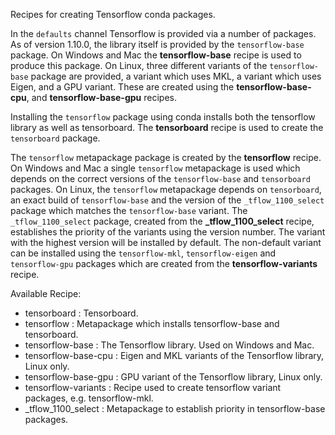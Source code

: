 Recipes for creating Tensorflow conda packages.

In the `defaults` channel Tensorflow is provided via a number of packages.  
As of version 1.10.0, the library itself is provided by the `tensorflow-base`
package.  On Windows and Mac the **tensorflow-base** recipe is used to produce
this package. On Linux, three different variants of the `tensorflow-base`
package are provided, a variant which uses MKL, a variant which uses Eigen, and
a GPU variant.  These are created using the **tensorflow-base-cpu**,
and **tensorflow-base-gpu** recipes.

Installing the `tensorflow` package using conda installs both the tensorflow
library as well as tensorboard.  The **tensorboard** recipe is used to create 
the `tensorboard` package.  

The `tensorflow` metapackage package is created by the **tensorflow** recipe.  
On Windows and Mac a single `tensorflow` metapackage is used which depends on
the correct versions of the `tensorflow-base` and `tensorboard` packages.
On Linux, the `tensorflow` metapackage depends on `tensorboard`, an exact
build of `tensorflow-base` and the version of the `_tflow_1100_select` package
which matches the `tensorflow-base` variant.  The `_tflow_1100_select` package,
created from the **_tflow_1100_select** recipe, establishes the priority of the
variants using the version number. The variant with the highest version will
be installed by default. The non-default variant can be installed using the
`tensorflow-mkl`, `tensorflow-eigen` and `tensorflow-gpu` packages which are
created from the **tensorflow-variants** recipe.

Available Recipe:

* tensorboard : Tensorboard.
* tensorflow : Metapackage which installs tensorflow-base and tensorboard.
* tensorflow-base : The Tensorflow library. Used on Windows and Mac.
* tensorflow-base-cpu : Eigen and MKL variants of the Tensorflow library, Linux only.
* tensorflow-base-gpu : GPU variant of the Tensorflow library, Linux only.
* tensorflow-variants : Recipe used to create tensorflow variant packages, e.g. tensorflow-mkl.
* _tflow_1100_select : Metapackage to establish priority in tensorflow-base packages.
